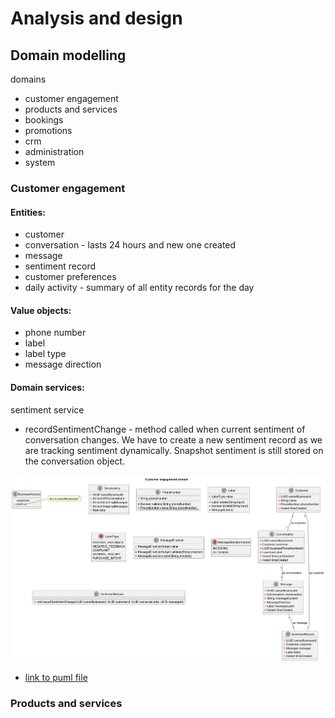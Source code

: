 # Analysis and design

## Domain modelling

domains
- customer engagement
- products and services
- bookings
- promotions
- crm
- administration
- system

### Customer engagement

#### Entities:
- customer
- conversation - lasts 24 hours and new one created
- message
- sentiment record
- customer preferences
- daily activity - summary of all entity records for the day

#### Value objects:
- phone number
- label
- label type
- message direction

#### Domain services:
sentiment service
- recordSentimentChange - method called when current sentiment of conversation changes. We have to create a new sentiment record as we are tracking sentiment dynamically. Snapshot sentiment is still stored on the conversation object.

![diagram](uml/domain_modelling/images/customer_engagement_domain.png)
- [link to puml file](uml/domain_modelling/customer_engagement.puml)

### Products and services